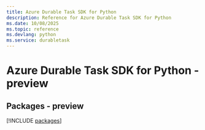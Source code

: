 ```yaml
---
title: Azure Durable Task SDK for Python
description: Reference for Azure Durable Task SDK for Python
ms.date: 10/08/2025
ms.topic: reference
ms.devlang: python
ms.service: durabletask
---
```

# Azure Durable Task SDK for Python - preview
## Packages - preview
[!INCLUDE [packages](durable-task-index.md)]